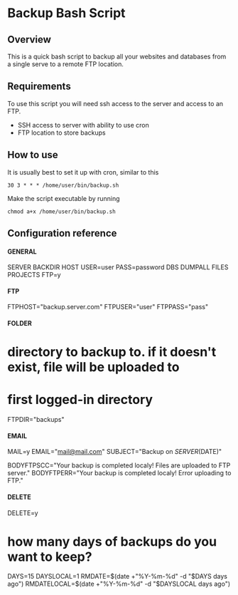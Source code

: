 Backup Bash Script
===================

Overview
-------------

This is a quick bash script to backup all your websites and databases from a single serve to a remote FTP location. 

Requirements
-------------

To use this script you will need ssh access to the server and access to an FTP.

- SSH access to server with ability to use cron
- FTP location to store backups


How to use
-------------

It is usually best to set it up with cron, similar to this

``30 3 * * * /home/user/bin/backup.sh``

Make the script executable by running

``chmod a+x /home/user/bin/backup.sh``

Configuration reference
-------------

#### GENERAL

SERVER
BACKDIR
HOST
USER=user
PASS=password
DBS
DUMPALL
FILES
PROJECTS
FTP=y

#### FTP
FTPHOST="backup.server.com"
FTPUSER="user"
FTPPASS="pass"

#### FOLDER
# directory to backup to. if it doesn't exist, file will be uploaded to 
# first logged-in directory
FTPDIR="backups"

#### EMAIL
MAIL=y
EMAIL="mail@mail.com"
SUBJECT="Backup on $SERVER ($DATE)"

BODYFTPSCC="Your backup is completed localy! Files are uploaded to FTP server."
BODYFTPERR="Your backup is completed localy! Error uploading to FTP."

#### DELETE
DELETE=y

# how many days of backups do you want to keep?
DAYS=15
DAYSLOCAL=1
RMDATE=$(date +"%Y-%m-%d" -d "$DAYS days ago")
RMDATELOCAL=$(date +"%Y-%m-%d" -d "$DAYSLOCAL days ago")
